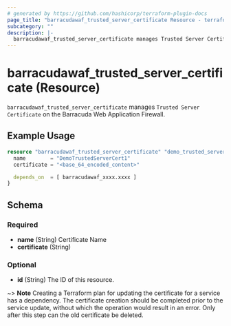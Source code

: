 ```yaml
---
# generated by https://github.com/hashicorp/terraform-plugin-docs
page_title: "barracudawaf_trusted_server_certificate Resource - terraform-provider-barracudawaf"
subcategory: ""
description: |-
  barracudawaf_trusted_server_certificate manages Trusted Server Certificate on the Barracuda Web Application Firewall.
---
```


# barracudawaf_trusted_server_certificate (Resource)

`barracudawaf_trusted_server_certificate` manages `Trusted Server Certificate` on the Barracuda Web Application Firewall.

## Example Usage

```terraform
resource "barracudawaf_trusted_server_certificate" "demo_trusted_server_cert_1" {
  name        = "DemoTrustedServerCert1"
  certificate = "<base_64_encoded_content>"

  depends_on  = [ barracudawaf_xxxx.xxxx ]
}
```

<!-- schema generated by tfplugindocs -->
## Schema

### Required

- **name** (String) Certificate Name
- **certificate** (String)

### Optional

- **id** (String) The ID of this resource.

~> **Note** Creating a Terraform plan for updating the certificate for a service has a dependency. The certificate creation should be completed prior to the service update, without which the operation would result in an error. Only after this step can the old certificate be deleted.


